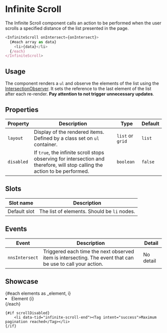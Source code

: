 <script lang="ts">
    import InfiniteScroll from "$lib/components/InfiniteScroll.svelte";
    import Tag from "$lib/components/Tag.svelte";

    const generate = (index: number): number[] =>  [ ...Array(100).keys().map(i => i + index) ];
    
    let scrollDisabled = false;
    let elements = generate(0);

    const onIntersect = () => {
        if (elements.length >= 300) {
            scrollDisabled = true;
            return;
        }

        setTimeout(() => elements = [...elements, ...generate(elements.length)], 500);
    }
</script>

# Infinite Scroll

The Infinite Scroll component calls an action to be performed when the user scrolls a specified distance of the list presented in the page.

```javascript
<InfiniteScroll onIntersect={onIntersect}>
  {#each array as data}
    <li>{data}</li>
  {/each}
</InfiniteScroll>
```

## Usage

The component renders a `ul` and observe the elements of the list using the [IntersectionObserver](https://developer.mozilla.org/fr/docs/Web/API/Intersection_Observer_API).
It sets the reference to the last element of the list after each re-render. **Pay attention to not trigger unnecessary updates**.

## Properties

| Property   | Description                                                                                                                  | Type             | Default |
| ---------- | ---------------------------------------------------------------------------------------------------------------------------- | ---------------- | ------- |
| `layout`   | Display of the rendered items. Defined by a class set on `ul` container.                                                     | `list` or `grid` | `list`  |
| `disabled` | If `true`, the infinite scroll stops observing for intersection and therefore, will stop calling the action to be performed. | `boolean`        | `false` |

## Slots

| Slot name    | Description                                 |
| ------------ | ------------------------------------------- |
| Default slot | The list of elements. Should be `li` nodes. |

## Events

| Event          | Description                                                                                                | Detail    |
| -------------- | ---------------------------------------------------------------------------------------------------------- | --------- |
| `nnsIntersect` | Triggered each time the next observed item is intersecting. The event that can be use to call your action. | No detail |

## Showcase

<InfiniteScroll onIntersect={onIntersect} disabled={scrollDisabled} testId="showcase-infinite-scroll">
    {#each elements as _element, i}
        <li><Tag>Element {i}</Tag></li>
    {/each}

    {#if scrollDisabled}
        <li data-tid="infinite-scroll-end"><Tag intent="success">Maximum pagination reached</Tag></li>
    {/if}

</InfiniteScroll>

<style lang="scss">
    li {
        margin: 0 0 var(--padding);
    }
</style>
